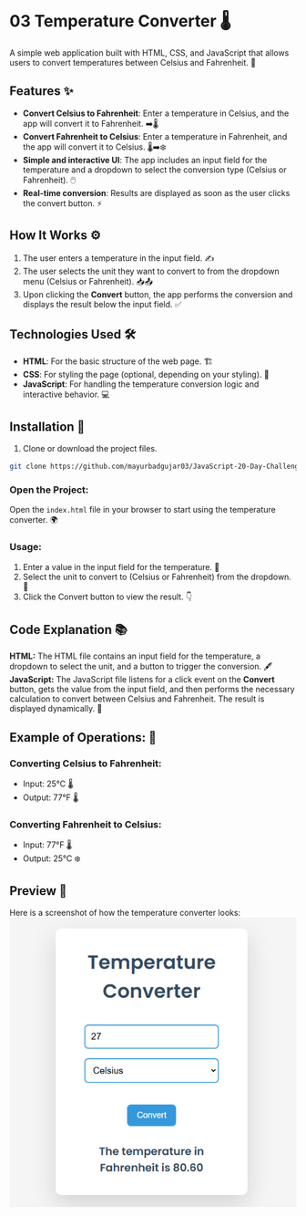 # 03 Temperature Converter 🌡️

A simple web application built with HTML, CSS, and JavaScript that allows users to convert temperatures between Celsius and Fahrenheit. 🔄

## Features ✨

- **Convert Celsius to Fahrenheit**: Enter a temperature in Celsius, and the app will convert it to Fahrenheit. ➡️🌡️
- **Convert Fahrenheit to Celsius**: Enter a temperature in Fahrenheit, and the app will convert it to Celsius. 🌡️➡️❄️
- **Simple and interactive UI**: The app includes an input field for the temperature and a dropdown to select the conversion type (Celsius or Fahrenheit). 🖱️
- **Real-time conversion**: Results are displayed as soon as the user clicks the convert button. ⚡

## How It Works ⚙️

1. The user enters a temperature in the input field. ✍️
2. The user selects the unit they want to convert to from the dropdown menu (Celsius or Fahrenheit). 📥📤
3. Upon clicking the **Convert** button, the app performs the conversion and displays the result below the input field. ✅

## Technologies Used 🛠️

- **HTML**: For the basic structure of the web page. 🏗️
- **CSS**: For styling the page (optional, depending on your styling). 🎨
- **JavaScript**: For handling the temperature conversion logic and interactive behavior. 💻

## Installation 🚀

1. Clone or download the project files.
```bash
git clone https://github.com/mayurbadgujar03/JavaScript-20-Day-Challenge-Building-20-Basic-Projects.git
```
### **Open the Project:**
Open the ```index.html``` file in your browser to start using the temperature converter. 🌍

### **Usage:**

1. Enter a value in the input field for the temperature. 🔢
2. Select the unit to convert to (Celsius or Fahrenheit) from the dropdown. 📐
3. Click the Convert button to view the result. 👇

## **Code Explanation** 📚

**HTML:** The HTML file contains an input field for the temperature, a dropdown to select the unit, and a button to trigger the conversion. 🖋️
**JavaScript:** The JavaScript file listens for a click event on the **Convert** button, gets the value from the input field, and then performs the necessary calculation to convert between Celsius and Fahrenheit. The result is displayed dynamically. 🔄

## **Example of Operations:** 🔄
### Converting Celsius to Fahrenheit:
- Input: 25°C 🌡️
- Output: 77°F 🌡️
### Converting Fahrenheit to Celsius:
- Input: 77°F 🌡️
- Output: 25°C ❄️

## **Preview** 📸
Here is a screenshot of how the temperature converter looks: <br>
![Temperature Converter Screenshot](./Temperature-Converter-screenshot.png)
